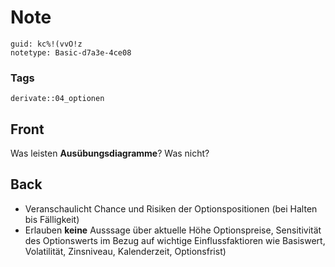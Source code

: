 # Note
```
guid: kc%!(vvO!z
notetype: Basic-d7a3e-4ce08
```

### Tags
```
derivate::04_optionen
```

## Front
Was leisten <b>Ausübungsdiagramme</b>? Was nicht?

## Back
<div>
  <div>
    <ul>
      <li>Veranschaulicht Chance und Risiken der Optionspositionen
      (bei Halten bis Fälligkeit)
      <li>Erlauben <b>keine</b> Ausssage über aktuelle Höhe
      Optionspreise, Sensitivität des Optionswerts im Bezug auf
      wichtige Einflussfaktioren wie Basiswert, Volatilität,
      Zinsniveau, Kalenderzeit, Optionsfrist)
    </ul>
  </div>
</div>

